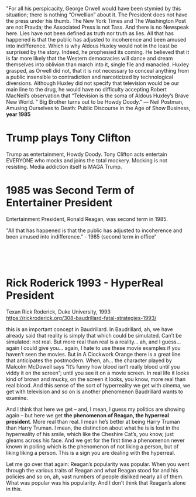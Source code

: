 "For all his perspicacity, George Orwell would have been stymied by this situation; there is nothing “Orwellian” about it. The President does not have the press under his thumb. The New York Times and The Washington Post are not Pravda; the Associated Press is not Tass. And there is no Newspeak here. Lies have not been defined as truth nor truth as lies. All that has happened is that the public has adjusted to incoherence and been amused into indifference. Which is why Aldous Huxley would not in the least be surprised by the story. Indeed, he prophesied its coming. He believed that it is far more likely that the Western democracies will dance and dream themselves into oblivion than march into it, single file and manacled. Huxley grasped, as Orwell did not, that it is not necessary to conceal anything from a public insensible to contradiction and narcoticized by technological diversions. Although Huxley did not specify that television would be our main line to the drug, he would have no difficulty accepting Robert MacNeil’s observation that “Television is the soma of Aldous Huxley’s Brave New World. ” Big Brother turns out to be Howdy Doody."
― Neil Postman, Amusing Ourselves to Death: Public Discourse in the Age of Show Business, **year 1985**

# Trump plays Tony Clifton

Trump as entertainment, Howdy Doody. Tony Clifton acts entertain EVERYONE who mocks and joins the total mockery. Mocking is not resisting. Media addiction itself is MAGA Trump.

# 1985 was Second Term of Entertainer President

Entertainment President, Ronald Reagan, was second term in 1985.

"All that has happened is that the public has adjusted to incoherence and been amused into indifference." - 1985 (second term in office"

&nbsp;

&nbsp;

# Rick Roderick 1993 - HyperReal President

Texan Rick Roderick, Duke University, 1993    
https://rickroderick.org/308-baudrillard-fatal-strategies-1993/

this is an important concept in Baudrillard. In Baudrillard, ah, we have already said that reality is simply that which could be simulated. Can’t be simulated: not real. But more real than real is a reality… ah, and I guess… again I could give you… again, I hate to use these movie examples if you haven’t seen the movies. But in A Clockwork Orange there is a great line that anticipates the postmodern. When, ah… the character played by Malcolm McDowell says “It’s funny how blood isn’t really blood until you viddy it on the screen”; until you see it on a movie screen. In real life it looks kind of brown and mucky, on the screen it looks, you know, more real than real blood. And this sense of the sort of hyperreality we get with cinema, we get with television and so on is another phenomenon Baudrillard wants to examine.

And I think that here we get – and, I mean, I guess my politics are showing again – but here we get **the phenomenon of Reagan, the hyperreal president**. More real than real. I mean he’s better at being Harry Truman than Harry Truman. I mean, the distinction about what he is is lost in the hyperreality of his smile, which like the Cheshire Cat’s, you know, just gleams across his face. And we get for the first time a phenomenon never known in polling which is the phenomenon of not liking a person, but of liking liking a person. This is a sign you are dealing with the hyperreal.

Let me go over that again: Reagan’s popularity was popular. When you went through the various traits of Reagan and what Reagan stood for and his policies and so on, ah, vast numbers of people disliked nearly all of them. What was popular was his popularity. And I don’t think that Reagan’s alone in this.

